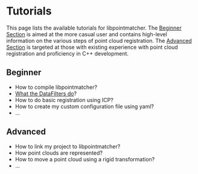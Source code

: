 Tutorials
=========

This page lists the available tutorials for libpointmatcher. The [Beginner Section](#beginner) is aimed at the more casual user and contains high-level information on the various steps of point cloud registration. The [Advanced Section](#advanced) is targeted at those with existing experience with point cloud registration and proficiency in C++ development.


Beginner<a name="beginner"></a>
---------

- How to compile libpointmatcher?
- [What the DataFilters do](DataFilters.md)?
- How to do basic registration using ICP?
- How to create my custom configuration file using yaml?
- ...


Advanced<a name="advanced"></a>
-------

- How to link my project to libpointmatcher?
- How point clouds are represented?
- How to move a point cloud using a rigid transformation?
- ...
